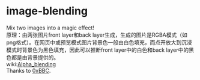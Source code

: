 # image-blending
Mix two images into a magic effect! <br />
原理：由两张图片front layer和back layer生成，生成的图片是RGBA模式（如png格式）。在网页中或预览模式图片背景色一般由白色填充，而点开放大到沉浸模式时背景色为黑色填充，因此可以推断front layer中的白色和back layer中的黑色都是由背景提供的。<br />
wiki:<a href="https://en.wikipedia.org/wiki/Alpha_compositing#Alpha_blending">Alpha_blending</a><br />
Thanks to <a href = "https://blog.0xbbc.com/2016/09/magic-image-alpha-channel/">0xBBC</a>.
